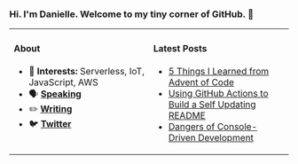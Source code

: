 ### Hi. I'm Danielle. Welcome to my tiny corner of GitHub. 👋

<table rules="none"><tr><td valign="top" width="50%">
  
#### About
- 🧠 **Interests:** Serverless, IoT, JavaScript, AWS 
- 🗣 **[Speaking](https://www.danielleheberling.xyz/speaking)**
- ✏️ **[Writing](https://www.danielleheberling.xyz/)**
- 🐦 **[Twitter](https://twitter.com/deeheber)**

</td><td valign="top" width="50%">

#### Latest Posts
<!-- start latest posts -->
- [5 Things I Learned from Advent of Code](https://danielleheberling.xyz/blog/advent-of-code/)
- [Using GitHub Actions to Build a Self Updating README](https://danielleheberling.xyz/blog/github-actions/)
- [Dangers of Console-Driven Development](https://danielleheberling.xyz/blog/console-driven-development/)
<!-- end latest posts -->

</td>
</tr></table>
